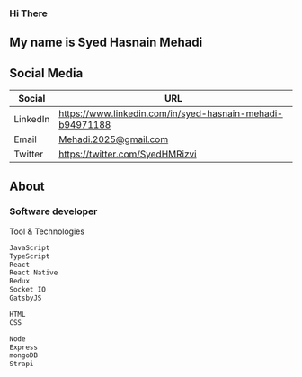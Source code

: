### Hi There
## My name is Syed Hasnain Mehadi
## Social Media
| Social | URL |
| ------ | ------ |
| LinkedIn | https://www.linkedin.com/in/syed-hasnain-mehadi-b94971188 |
| Email | Mehadi.2025@gmail.com |
| Twitter | https://twitter.com/SyedHMRizvi |

## About

### Software developer

Tool & Technologies

```sh
JavaScript
TypeScript
React
React Native
Redux
Socket IO
GatsbyJS

HTML
CSS

Node
Express
mongoDB
Strapi
```
